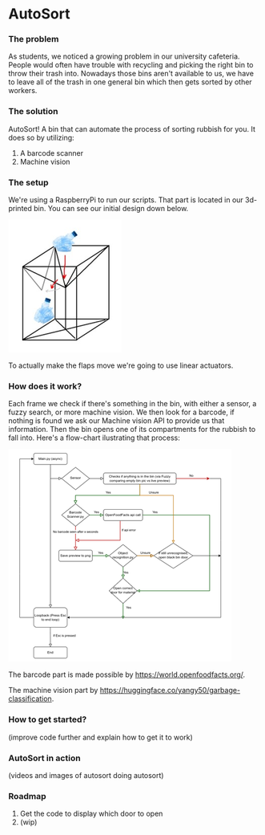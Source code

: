 # AutoSort

### The problem

As students, we noticed a growing problem in our university cafeteria. People would often have trouble with recycling and picking the right bin to throw their trash into. Nowadays those bins aren't available to us, we have to leave all of the trash in one general bin which then gets sorted by other workers. 

### The solution

AutoSort! A bin that can automate the process of sorting rubbish for you. It does so by utilizing:
1. A barcode scanner
2. Machine vision

### The setup

We're using a RaspberryPi to run our scripts. That part is located in our 3d-printed bin. You can see our initial design down below.

![alt text](./readme-images/bin-sketch.jpg)

To actually make the flaps move we're going to use linear actuators.



### How does it work?

Each frame we check if there's something in the bin, with either a sensor, a fuzzy search, or more machine vision. We then look for a barcode, if nothing is found we ask our Machine vision API to provide us that information. Then the bin opens one of its compartments for the rubbish to fall into. Here's a flow-chart ilustrating that process:

![alt text](./readme-images/code-graph.png)

The barcode part is made possible by https://world.openfoodfacts.org/.

The machine vision part by https://huggingface.co/yangy50/garbage-classification.




### How to get started?

(improve code further and explain how to get it to work)

### AutoSort in action

(videos and images of autosort doing autosort)

### Roadmap

1. Get the code to display which door to open
2. (wip)
